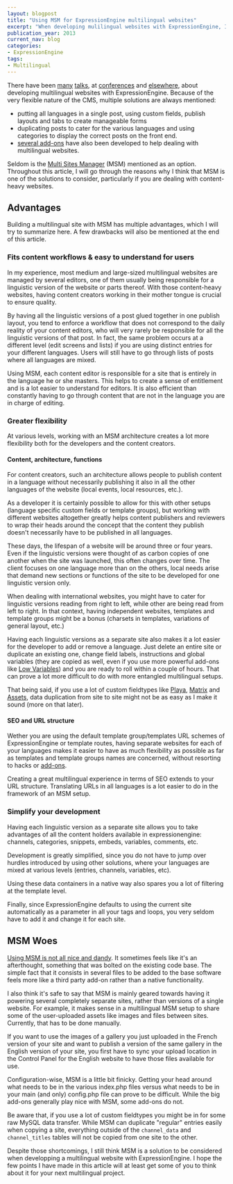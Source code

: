 ```yaml
---
layout: blogpost
title: "Using MSM for ExpressionEngine multilingual websites"
excerpt: "When developing mulilingual websites with ExpressionEngine, I would argue that (wait for it) the Multi-Sites Manager is one of the options you should consider, especially when dealing with content-heavy websites."
publication_year: 2013
current_nav: blog
categories:
- ExpressionEngine
tags:
- Multilingual
---
```


There have been [many](http://eeinsider.com/articles/multi-language-solutions-for-expressionengine/) [talks](http://cwcrawley.co.uk/2010/01/multi-lingual-websites-in-expressionengine/), at [conferences](https://speakerdeck.com/stevieg_83/intro-to-multi-lingual-sites-in-expressionengine) and [elsewhere](http://www.slideshare.net/vinnyio/multilanguage-websites-in-expressionengine), about developing multilingual websites with ExpressionEngine. Because of the very flexible nature of the CMS, multiple solutions are always mentioned:

- putting all languages in a single post, using custom fields, publish layouts and tabs to create manageable forms
- duplicating posts to cater for the various languages and using categories to display the correct posts on the front end.
- [several add-ons](http://devot-ee.com/search/results?keywords=languages&collection=addons&addon_version_support=ee2) have also been developed to help dealing with multilingual websites.

Seldom is the [Multi Sites Manager](http://ellislab.com/expressionengine/user-guide/cp/sites/index.html) (MSM) mentioned as an option. Throughout this article, I will go through the reasons why I think that MSM is one of the solutions to consider, particularly if you are dealing with content-heavy websites.

## Advantages

Building a multilingual site with MSM has multiple advantages, which I will try to summarize here. A few drawbacks will also be mentioned at the end of this article.

### Fits content workflows & easy to understand for users

In my experience, most medium and large-sized multilingual websites are managed by several editors, one of them usually being responsible for a linguistic version of the website or parts thereof. With those content-heavy websites, having content creators working in their mother tongue is crucial to ensure quality.

By having all the linguistic versions of a post glued together in one publish layout, you tend to enforce a workflow that does not correspond to the daily reality of your content editors, who will very rarely be responsible for all the linguistic versions of that post. In fact, the same problem occurs at a different level (edit screens and lists) if you are using distinct entries for your different languages. Users will still have to go through lists of posts where all languages are mixed.

Using MSM, each content editor is responsible for a site that is entirely in the language he or she masters. This helps to create a sense of entitlement and is a lot easier to understand for editors. It is also efficient than constantly having to go through content that are not in the language you are in charge of editing.

### Greater flexibility

At various levels, working with an MSM architecture creates a lot more flexibility both for the developers and the content creators.

#### Content, architecture, functions

For content creators, such an architecture allows people to publish content in a language without necessarily publishing it also in all the other languages of the website (local events, local resources, etc.).

As a developer it is certainly possible to allow for this with other setups (language specific custom fields or template groups), but working with different websites altogether greatly helps content publishers and reviewers to wrap their heads around the concept that the content they publish doesn't necessarily have to be published in all languages.

These days, the lifespan of a website will be around three or four years. Even if the linguistic versions were thought of as carbon copies of one another when the site was launched, this often changes over time. The client focuses on one language more than on the others, local needs arise that demand new sections or functions of the site to be developed for one linguistic version only.

When dealing with international websites, you might have to cater for linguistic versions reading from right to left, while other are being read from left to right. In that context, having independent websites, templates and template groups might be a bonus (charsets in templates, variations of general layout, etc.)

Having each linguistic versions as a separate site also makes it a lot easier for the developer to add or remove a language. Just delete an entire site or duplicate an existing one, change field labels, instructions and global variables (they are copied as well, even if you use more powerful add-ons like [Low Variables](http://devot-ee.com/add-ons/low-variables)) and you are ready to roll within a couple of hours. That can prove a lot more difficult to do with more entangled multilingual setups.

That being said, if you use a lot of custom fieldtypes like [Playa](http://devot-ee.com/add-ons/playa), [Matrix](http://devot-ee.com/add-ons/matrix) and [Assets](http://devot-ee.com/add-ons/assets), data duplication from site to site might not be as easy as I make it sound (more on that later).

#### SEO and URL structure

Wether you are using the default template group/templates URL schemes of ExpressionEngine or template routes, having separate websites for each of your languages makes it easier to have as much flexibility as possible as far as templates and template groups names are concerned, without resorting to hacks or [add-ons](http://devot-ee.com/add-ons/transcribe).

Creating a great multilingual experience in terms of SEO extends to your URL structure. Translating URLs in all languages is a lot easier to do in the framework of an MSM setup.

### Simplify your development

Having each linguistic version as a separate site allows you to take advantages of all the content holders available in expressionengine: channels, categories, snippets, embeds, variables, comments, etc.

Development is greatly simplified, since you do not have to jump over hurdles introduced by using other solutions, where your languages are mixed at various levels (entries, channels, variables, etc).

Using these data containers in a native way also spares you a lot of filtering at the template level.

Finally, since ExpressionEngine defaults to using the current site automatically as a parameter in all your tags and loops, you very seldom have to add it and change it for each site.

## MSM Woes

[Using MSM is not all nice and dandy](https://twitter.com/jacobrussell/status/245575758381207552). It sometimes feels like it's an afterthought, something that was bolted on the existing code base. The simple fact that it consists in several files to be added to the base software feels more like a third party add-on rather than a native functionality.

I also think it's safe to say that MSM is mainly geared towards having it powering several completely separate sites, rather than versions of a single website. For example, it makes sense in a multilingual MSM setup to share some of the user-uploaded assets like images and files between sites. Currently, that has to be done manually.

If you want to use the images of a gallery you just uploaded in the French version of your site and want to publish a version of the same gallery in the English version of your site, you first have to sync your upload location in the Control Panel for the English website to have those files available for use.

Configuration-wise, MSM is a little bit finicky. Getting your head around what needs to be in the various index.php files versus what needs to be in your main (and only) config.php file can prove to be difficult. While the big add-ons generally play nice with MSM, some add-ons do not.

Be aware that, if you use a lot of custom fieldtypes you might be in for some raw MySQL data transfer. While MSM can duplicate "regular" entries easily when copying a site, everything outside of the `channel_data` and `channel_titles` tables will not be copied from one site to the other.

Despite those shortcomings, I still think MSM is a solution to be considered when developping a multilingual website with ExpressionEngine. I hope the few points I have made in this article will at least get some of you to think about it for your next multilingual project.
